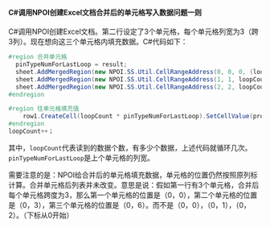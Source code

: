 #### C#调用NPOI创建Excel文档合并后的单元格写入数据问题一则

C#调用NPOI创建Excel文档。第二行设定了3个单元格，每个单元格列宽为3（跨3列）。现在想向这三个单元格内填充数据。C#代码如下：

```csharp
#region 合并单元格
  pinTypeNumForLastLoop = result; 
  sheet.AddMergedRegion(new NPOI.SS.Util.CellRangeAddress(0, 0, 0, (loopCount + 1) * result - 1));
  sheet.AddMergedRegion(new NPOI.SS.Util.CellRangeAddress(1, 1, loopCount*pinTypeNumForLastLoop, (loopCount+1)*result-1));
  sheet.AddMergedRegion(new NPOI.SS.Util.CellRangeAddress(2, 2, loopCount * pinTypeNumForLastLoop, (loopCount + 1) * result - 1));
#endregion

#region 往单元格填充值
	row1.CreateCell(loopCount * pinTypeNumForLastLoop).SetCellValue(productType);
#endregion
loopCount++；
```

其中，`loopCount`代表读到的数据个数，有多少个数据，上述代码就循环几次。`pinTypeNumForLastLoop`是上个单元格的列宽。

需要注意的是：NPOI给合并后的单元格填充数据，单元格的位置仍然按照原列标计算。合并单元格后列表并未改变。意思是说：假如第一行有3个单元格，合并后每个单元格跨度为3，那么第一个单元格的位置是（0，0），第二个单元格的位置是（0，3），第三个单元格的位置是（0，6）。而不是（0，0），（0，1），（0，2）。（下标从0开始）